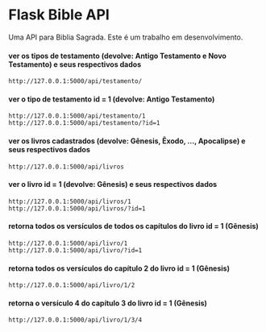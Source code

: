 # Flask Bible API
Uma API para Biblia Sagrada.
Este é um trabalho em desenvolvimento.

#### ver os tipos de testamento (devolve: Antigo Testamento e Novo Testamento) e seus respectivos dados

```
http://127.0.0.1:5000/api/testamento/
```

#### ver o tipo de testamento id = 1 (devolve: Antigo Testamento)

```
http://127.0.0.1:5000/api/testamento/1
http://127.0.0.1:5000/api/testamento/?id=1
```

#### ver os livros cadastrados (devolve: Gênesis, Êxodo, ..., Apocalipse) e seus respectivos dados

```
http://127.0.0.1:5000/api/livros
```

#### ver o livro id = 1 (devolve: Gênesis) e seus respectivos dados

```
http://127.0.0.1:5000/api/livros/1
http://127.0.0.1:5000/api/livros/?id=1
```

#### retorna todos os versículos de todos os capítulos do livro id = 1 (Gênesis)

```
http://127.0.0.1:5000/api/livro/1
http://127.0.0.1:5000/api/livro/?id=1
```

#### retorna todos os versículos do capítulo 2 do livro id = 1 (Gênesis)

```
http://127.0.0.1:5000/api/livro/1/2
```

#### retorna o versículo 4 do capítulo 3 do livro id = 1 (Gênesis)

```
http://127.0.0.1:5000/api/livro/1/3/4
```
